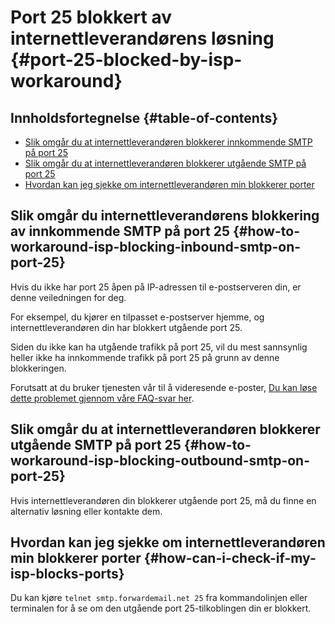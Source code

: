 # Port 25 blokkert av internettleverandørens løsning {#port-25-blocked-by-isp-workaround}

## Innholdsfortegnelse {#table-of-contents}

* [Slik omgår du at internettleverandøren blokkerer innkommende SMTP på port 25](#how-to-workaround-isp-blocking-inbound-smtp-on-port-25)
* [Slik omgår du at internettleverandøren blokkerer utgående SMTP på port 25](#how-to-workaround-isp-blocking-outbound-smtp-on-port-25)
* [Hvordan kan jeg sjekke om internettleverandøren min blokkerer porter](#how-can-i-check-if-my-isp-blocks-ports)

## Slik omgår du internettleverandørens blokkering av innkommende SMTP på port 25 {#how-to-workaround-isp-blocking-inbound-smtp-on-port-25}

Hvis du ikke har port 25 åpen på IP-adressen til e-postserveren din, er denne veiledningen for deg.

For eksempel, du kjører en tilpasset e-postserver hjemme, og internettleverandøren din har blokkert utgående port 25.

Siden du ikke kan ha utgående trafikk på port 25, vil du mest sannsynlig heller ikke ha innkommende trafikk på port 25 på grunn av denne blokkeringen.

Forutsatt at du bruker tjenesten vår til å videresende e-poster, [Du kan løse dette problemet gjennom våre FAQ-svar her](/faq#can-i-forward-emails-to-ports-other-than-25-eg-if-my-isp-has-blocked-port-25).

## Slik omgår du at internettleverandøren blokkerer utgående SMTP på port 25 {#how-to-workaround-isp-blocking-outbound-smtp-on-port-25}

Hvis internettleverandøren din blokkerer utgående port 25, må du finne en alternativ løsning eller kontakte dem.

## Hvordan kan jeg sjekke om internettleverandøren min blokkerer porter {#how-can-i-check-if-my-isp-blocks-ports}

Du kan kjøre `telnet smtp.forwardemail.net 25` fra kommandolinjen eller terminalen for å se om den utgående port 25-tilkoblingen din er blokkert.